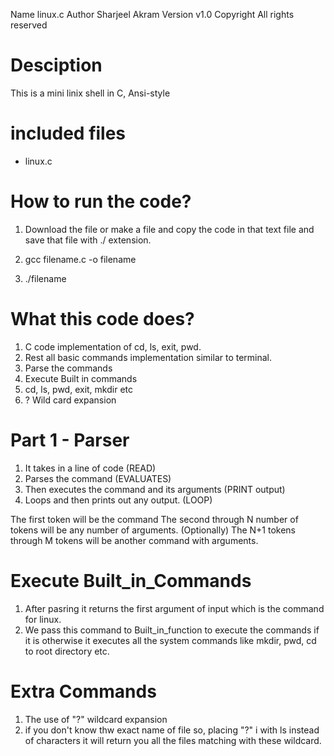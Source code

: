 Name     linux.c
Author   Sharjeel Akram
Version  v1.0
Copyright All rights reserved 

# Desciption
This is a mini linix shell in C, Ansi-style

# included files
- linux.c

# How to run the code?
1. Download the file or make a file and copy the code in that text file and save that file with ./ extension.

2. gcc filename.c -o filename

3. ./filename

# What this code does?

1. C code implementation of cd, ls, exit, pwd.
2. Rest all basic commands implementation similar to terminal.
3. Parse the commands
4. Execute Built in commands
5. cd, ls, pwd, exit, mkdir etc
6. ? Wild card expansion

# Part 1 - Parser
1. It takes in a line of code (READ)
2. Parses the command (EVALUATES)
3. Then executes the command and its arguments (PRINT output)
4. Loops and then prints out any output. (LOOP)

The first token will be the command
The second through N number of tokens will be any number of arguments.
(Optionally) The N+1 tokens through M tokens will be another command with arguments.

# Execute Built_in_Commands
1. After pasring it returns the first argument of input which is the command for linux.
2. We pass this command to Built_in_function to execute the commands if it is otherwise it executes all the system commands like mkdir, pwd, cd to root directory etc.

# Extra Commands
1. The use of "?" wildcard expansion
2. if you don't know thw exact name of file so, placing "?" i with ls instead of characters it will return you all the files matching with these wildcard.


